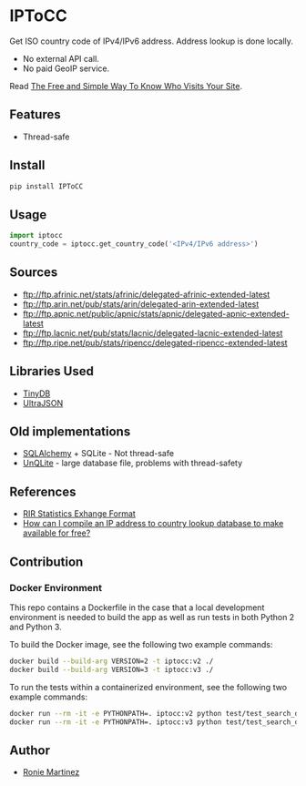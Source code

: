 # IPToCC

Get ISO country code of IPv4/IPv6 address. Address lookup is done locally.

- No external API call.
- No paid GeoIP service.

Read [The Free and Simple Way To Know Who Visits Your Site](roniemartinez.space/blog/the_free_and_simple_way_to_know_who_visits_your_site).

## Features

- Thread-safe

## Install

```bash
pip install IPToCC
```

## Usage

```python
import iptocc
country_code = iptocc.get_country_code('<IPv4/IPv6 address>')
```

## Sources

- ftp://ftp.afrinic.net/stats/afrinic/delegated-afrinic-extended-latest
- ftp://ftp.arin.net/pub/stats/arin/delegated-arin-extended-latest
- ftp://ftp.apnic.net/public/apnic/stats/apnic/delegated-apnic-extended-latest
- ftp://ftp.lacnic.net/pub/stats/lacnic/delegated-lacnic-extended-latest
- ftp://ftp.ripe.net/pub/stats/ripencc/delegated-ripencc-extended-latest


## Libraries Used

- [TinyDB](https://github.com/msiemens/tinydb)
- [UltraJSON](https://github.com/esnme/ultrajson)

## Old implementations

- [SQLAlchemy](https://www.sqlalchemy.org/) + SQLite - Not thread-safe
- [UnQLite](https://github.com/coleifer/unqlite-python) - large database file, problems with thread-safety


## References

- [RIR Statistics Exhange Format](https://www.apnic.net/about-apnic/corporate-documents/documents/resource-guidelines/rir-statistics-exchange-format/)
- [How can I compile an IP address to country lookup database to make available for free?](https://webmasters.stackexchange.com/questions/34628/how-can-i-compile-an-ip-address-to-country-lookup-database-to-make-available-for)

## Contribution

### Docker Environment

This repo contains a Dockerfile in the case that a local development environment is needed to build the app as well as run tests in both Python 2 and Python 3.

To build the Docker image, see the following two example commands:

```sh
docker build --build-arg VERSION=2 -t iptocc:v2 ./
docker build --build-arg VERSION=3 -t iptocc:v3 ./
```

To run the tests within a containerized environment, see the following two example commands:

```sh
docker run --rm -it -e PYTHONPATH=. iptocc:v2 python test/test_search_database.py -v
docker run --rm -it -e PYTHONPATH=. iptocc:v3 python test/test_search_database.py -v
```

## Author

- [Ronie Martinez](mailto:ronmarti18@gmail.com)
